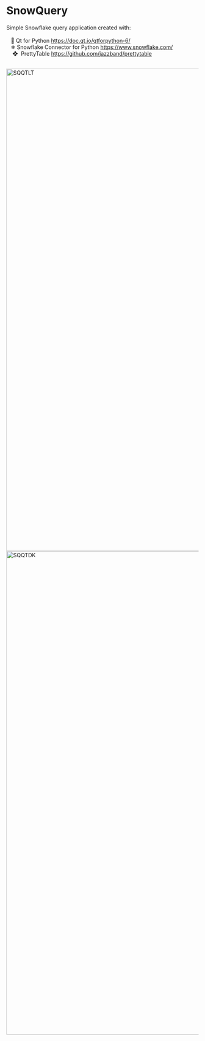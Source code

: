 # SnowQuery
Simple Snowflake query application created with: <br>
<br>
&nbsp;&nbsp;&nbsp;🐍 Qt for Python https://doc.qt.io/qtforpython-6/ <br>
&nbsp;&nbsp;&nbsp;❄ Snowflake Connector for Python https://www.snowflake.com/ <br>
&nbsp;&nbsp;&nbsp;&nbsp;❖&nbsp;&nbsp;PrettyTable https://github.com/jazzband/prettytable<br>
<br>

<img width="1596" height="1262" alt="SQQTLT" src="https://github.com/user-attachments/assets/cd6a6278-9e95-4067-863d-6fb2402b9eef" />

<img width="1595" height="1265" alt="SQQTDK" src="https://github.com/user-attachments/assets/3f7fa3b2-9bc8-4db9-b52f-bac49bc2c88f" />
